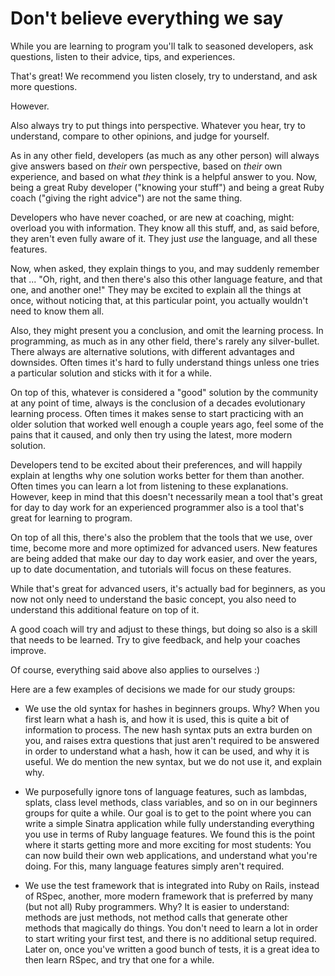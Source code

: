 # Don't believe everything we say

While you are learning to program you'll talk to seasoned developers, ask
questions, listen to their advice, tips, and experiences.

That's great! We recommend you listen closely, try to understand, and ask more
questions.

However.

Also always try to put things into perspective. Whatever you hear, try to
understand, compare to other opinions, and judge for yourself.

As in any other field, developers (as much as any other person) will always
give answers based on *their* own perspective, based on *their* own experience,
and based on what *they* think is a helpful answer to you. Now, being a great
Ruby developer ("knowing your stuff") and being a great Ruby coach ("giving the
right advice") are not the same thing.

Developers who have never coached, or are new at coaching, might: overload you
with information. They know all this stuff, and, as said before, they aren't
even fully aware of it. They just *use* the language, and all these features.

Now, when asked, they explain things to you, and may suddenly remember that ...
"Oh, right, and then there's also this other language feature, and that one,
and another one!" They may be excited to explain all the things at once,
without noticing that, at this particular point, you actually wouldn't need to
know them all.

Also, they might present you a conclusion, and omit the learning process. In
programming, as much as in any other field, there's rarely any silver-bullet.
There always are alternative solutions, with different advantages and
downsides. Often times it's hard to fully understand things unless one tries a
particular solution and sticks with it for a while.

On top of this, whatever is considered a "good" solution by the community at
any point of time, always is the conclusion of a decades evolutionary learning
process. Often times it makes sense to start practicing with an older solution
that worked well enough a couple years ago, feel some of the pains that it
caused, and only then try using the latest, more modern solution.

Developers tend to be excited about their preferences, and will happily explain
at lengths why one solution works better for them than another.  Often times
you can learn a lot from listening to these explanations.  However, keep in
mind that this doesn't necessarily mean a tool that's great for day to day work
for an experienced programmer also is a tool that's great for learning to
program.

On top of all this, there's also the problem that the tools that we use, over
time, become more and more optimized for advanced users. New features are being
added that make our day to day work easier, and over the years, up to date
documentation, and tutorials will focus on these features.

While that's great for advanced users, it's actually bad for beginners, as you
now not only need to understand the basic concept, you also need to understand
this additional feature on top of it.

A good coach will try and adjust to these things, but doing so also is a skill
that needs to be learned. Try to give feedback, and help your coaches improve.

Of course, everything said above also applies to ourselves :)

Here are a few examples of decisions we made for our study groups:

* We use the old syntax for hashes in beginners groups. Why? When you first
  learn what a hash is, and how it is used, this is quite a bit of information
  to process. The new hash syntax puts an extra burden on you, and raises extra
  questions that just aren't required to be answered in order to understand
  what a hash, how it can be used, and why it is useful. We do mention the new
  syntax, but we do not use it, and explain why.

* We purposefully ignore tons of language features, such as lambdas, splats,
  class level methods, class variables, and so on in our beginners groups for
  quite a while. Our goal is to get to the point where you can write a simple
  Sinatra application while fully understanding everything you use in terms of
  Ruby language features. We found this is the point where it starts getting
  more and more exciting for most students: You can now build their own web
  applications, and understand what you're doing. For this, many language
  features simply aren't required.

* We use the test framework that is integrated into Ruby on Rails, instead of
  RSpec, another, more modern framework that is preferred by many (but not all)
  Ruby programmers. Why? It is easier to understand: methods are just methods,
  not method calls that generate other methods that magically do things. You
  don't need to learn a lot in order to start writing your first test, and
  there is no additional setup required. Later on, once you've written a good
  bunch of tests, it is a great idea to then learn RSpec, and try that one
  for a while.

